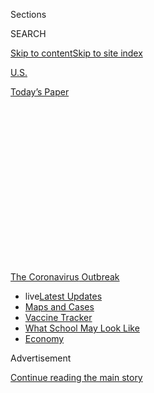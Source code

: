 <div id="app">

<div id="standalone-header">

<div class="interactive-masthead NYTAppHideMasthead css-qz70u6 e1suatyy0">

<div class="section css-ui9rw0 e1suatyy2">

<div class="css-eph4ug er09x8g0">

<div class="css-6n7j50">

</div>

<span class="css-1dv1kvn">Sections</span>

<div class="css-10488qs">

<span class="css-1dv1kvn">SEARCH</span>

</div>

[Skip to content](#site-content)[Skip to site
index](#site-index)

</div>

<div id="masthead-section-label" class="css-1wr3we4 eaxe0e00">

[U.S.](https://www.nytimes.com/section/us)

</div>

<div class="css-10698na e1huz5gh0">

</div>

</div>

<div id="masthead-bar-one" class="section hasLinks css-15hmgas e1csuq9d3">

<div class="css-uqyvli e1csuq9d0">

</div>

<div class="css-1uqjmks e1csuq9d1">

</div>

<div class="css-9e9ivx">

[](https://myaccount.nytimes.com/auth/login?response_type=cookie&client_id=vi)

</div>

<div class="css-1bvtpon e1csuq9d2">

[Today’s
Paper](https://www.nytimes.com/section/todayspaper)

</div>

</div>

</div>

<div class="css-1aor85t" style="opacity:0.000000001;z-index:-1;visibility:hidden">

<div class="css-1hqnpie">

<div class="css-epjblv">

<span class="css-17xtcya">[U.S.](/section/us)</span><span class="css-x15j1o">|</span><span class="css-fwqvlz">More
Than 6,600 Coronavirus Cases Have Been Linked to U.S.
Colleges</span>

</div>

<div class="css-k008qs">

<div class="css-1iwv8en">

<span class="css-18z7m18"></span>

<div>

</div>

</div>

<span class="css-1n6z4y">https://nyti.ms/3f9KEU0</span>

<div class="css-1705lsu">

<div class="css-4xjgmj">

<div class="css-4skfbu" data-role="toolbar" data-aria-label="Social Media Share buttons, Save button, and Comments Panel with current comment count" data-testid="share-tools">

  - 
  - 
  - 
  - 
    
    <div class="css-6n7j50">
    
    </div>

  - 
  - 

</div>

</div>

</div>

</div>

</div>

</div>

<div id="NYT_TOP_BANNER_REGION" class="css-mij9hh">

<div>

<div id="styln-prism-menu-1592847958612" class="section interactive-content interactive-size-medium css-1xxkt5x">

<div class="css-17ih8de interactive-body">

<div id="scroll-container" class="css-1gj85ro">

[<span class="styln-title-wrap"><span class="css-1pje3qr">The
Coronavirus</span><span class="css-1pje3qr">
Outbreak</span></span>](https://www.nytimes.com/news-event/coronavirus?action=click&pgtype=Article&state=default&region=TOP_BANNER&context=storylines_menu)

  - <span class="css-kqxiym" data-emphasize="true">live</span>[Latest
    Updates](https://www.nytimes.com/2020/08/01/world/coronavirus-covid-19.html?action=click&pgtype=Article&state=default&region=TOP_BANNER&context=storylines_menu)
  - [Maps and
    Cases](https://www.nytimes.com/interactive/2020/us/coronavirus-us-cases.html?action=click&pgtype=Article&state=default&region=TOP_BANNER&context=storylines_menu)
  - [Vaccine
    Tracker](https://www.nytimes.com/interactive/2020/science/coronavirus-vaccine-tracker.html?action=click&pgtype=Article&state=default&region=TOP_BANNER&context=storylines_menu)
  - [What School May Look
    Like](https://www.nytimes.com/interactive/2020/07/29/us/schools-reopening-coronavirus.html?action=click&pgtype=Article&state=default&region=TOP_BANNER&context=storylines_menu)
  - [Economy](https://www.nytimes.com/live/2020/07/31/business/stock-market-today-coronavirus?action=click&pgtype=Article&state=default&region=TOP_BANNER&context=storylines_menu)

</div>

</div>

</div>

</div>

</div>

<div id="top-wrapper" class="css-1sy8kpn">

<div id="top-slug" class="css-l9onyx">

Advertisement

</div>

[Continue reading the main
story](#after-top)

<div class="ad top-wrapper" style="text-align:center;height:100%;display:block;min-height:250px">

<div id="top" class="place-ad" data-position="top" data-size-key="top">

</div>

</div>

<div id="after-top">

</div>

</div>

<div class="css-11kjks6" data-role="region" data-aria-label="comments panel" tabindex="-1">

<div class="css-1h21wu5">

<div class="css-akb3vb">

<div>

<div class="css-1yip8nf">

## [Comments](#commentsContainer)

[More Than 6,600 Coronavirus Cases Have Been Linked to U.S.
Colleges]()[Skip to Comments]()

<div class="css-c32q7m">

The comments section is closed. To submit a letter to the editor for
publication, write to <letters@nytimes.com>.

</div>

</div>

<div class="css-1bxnhxc">

</div>

<div class="css-1yip8nf">

</div>

</div>

</div>

</div>

</div>

</div>

<div id="site-content" data-role="main">

# More Than 6,600 Coronavirus Cases Have Been Linked to U.S. Colleges

<div class="css-1vegfwe interactive-byline-container">

By [<span class="css-1baulvz" itemprop="name">Weiyi
Cai</span>](https://www.nytimes.com/by/weiyi-cai),
[<span class="css-1baulvz" itemprop="name">Danielle
Ivory</span>](https://www.nytimes.com/by/danielle-ivory),
[<span class="css-1baulvz" itemprop="name">Mitch
Smith</span>](https://www.nytimes.com/by/mitch-smith),
<span class="css-1baulvz" itemprop="name">Alex Lemonides</span> and
<span class="css-1baulvz last-byline" itemprop="name">Lauryn
Higgins</span>July 29,
2020

</div>

<div id="interactive-standalone-sharetools" class="css-wkcogx">

<div>

<div class="interactive-sharetools css-9z2bwm" data-role="toolbar" data-aria-label="Social Media Share buttons, Save button, and Comments Panel with current comment count" data-testid="share-tools">

  - 
  - 
  - 
  - 
    
    <div class="css-6n7j50">
    
    </div>

  - *<span class="css-1dtr3u3">409</span>*

</div>

</div>

</div>

<div id="covid-19-colleges-universities" class="section interactive-standard interactive-content interactive-size-scoop css-uc81c" data-id="100000007259391">

<div class="css-17ih8de interactive-body">

<div class="g-story g-freebird g-max-limit" data-preview-slug="college-coronavirus-cases">

As college students and professors decide whether to head back to class,
and as universities weigh how and whether to reopen, the coronavirus is
already on campus.

A New York Times survey of every public four-year college in the
country, as well as every private institution that competes in Division
I sports or is a member of an [elite group of research
universities](https://www.aau.edu/sites/default/files/AAU-Files/Who-We-Are/AAU-Member-List.pdf),
revealed at least 6,600 cases tied to about 270 colleges over the course
of the pandemic. And the new academic year has not even begun at most
schools.

<div id="topmap" class="g-asset g-graphic" style="max-width: 1200px">

### Confirmed coronavirus cases on college campuses

<div class="g-key keytype-inline">

<div class="g-key-row">

<span class="g-key-circle" style="background-color:#CE0A05;"></span>

More than 50 cases

</div>

<div class="g-key-row">

<span class="g-key-circle" style="background-color:#ff6e0b;"></span>

11-50 cases

</div>

<div class="g-key-row">

<span class="g-key-circle" style="background-color:#ffae43;"></span>

4-10 cases

</div>

<div class="g-key-row">

<span class="g-key-circle" style="background-color:#f2df91;"></span>

Fewer than 4 cases

</div>

</div>

<div data-role="img">

<div id="collegeMap">

</div>

</div>

<div class="g-source">

<span class="g-credit">Note: Data as of July 28.</span>

</div>

</div>

Outbreaks have emerged on Greek Row this summer at the
<span id="inline236948">University of Washington</span>, where at least
136 residents were infected, and at <span id="inline177551">Harris-Stowe
State University</span> in St. Louis, where administrators were
re-evaluating their plans for fall after eight administrative workers
tested positive.

The virus has turned up in a science building at
<span id="inline200004">Western Carolina</span>, on the football team at
<span id="inline217882">Clemson</span> and among employees at the
<span id="inline127060">University of Denver</span>.

At <span id="inline197869">Appalachian State</span> in North Carolina,
at least 41 construction workers have tested positive while working on
campus buildings. The Times has identified at least 14
coronavirus-related deaths at colleges.

<div id="searchlist" class="g-asset g-graphic" style="max-width: 600px">

<div data-role="img">

<div id="allschoollist" class="list_container">

<div id="listheadgroup">

### Search for a school

The list includes public, four-year universities in the United States,
as well as private colleges that compete in Division I sports or are
members of an elite group of [research
universities](https://www.aau.edu/). Only schools that reported cases
are shown.

<div id="searchWrapper">

<div id="collapse">

Collapse list

</div>

</div>

</div>

<div id="schoollistheader" class="schoolcard">

<div class="logo">

## School

</div>

<div class="schoolname">

</div>

<div id="caseheader" class="schoolcases">

Cases

</div>

<div class="schoolloc">

Location

</div>

<div class="heatmapcontainer">

<div class="heatmap">

Weekly local cases per capita

<div class="colorbars">

<div class="bar" style="background-color: #f2df91">

</div>

<div class="bar" style="background-color: #ffae43">

</div>

<div class="bar" style="background-color: #ff6e0b">

</div>

<div class="bar" style="background-color: #ce0a05">

</div>

</div>

<div class="barslegend">

<div>

Fewer

</div>

<div>

More

</div>

</div>

</div>

</div>

</div>

<div id="schoolList">

</div>

<div id="showall">

Show all

</div>

</div>

</div>

<div class="g-source">

<span class="g-credit">\*All reported cases were in the athletic
department.  
Note: The charts show the cases per 100,000 residents reported each week
in the county where each school is located. The location of a
university’s main campus is listed unless otherwise specified. In
several instances, colleges noted that some cases were tied to branch
campuses or satellite locations. Universities with no case total listed
either did not respond to inquiries, declined to provide information or
said they had no known infections.</span>

</div>

</div>

There is no standardized reporting method for coronavirus cases and
deaths at colleges, **** and the information is not being publicly
tracked at a national level. Of nearly 1,000 institutions contacted by
The Times, some had already posted case information online, some
provided full or partial numbers and others refused to answer basic
questions, citing privacy concerns. Hundreds of colleges did not respond
at all.

Still, the Times survey represents the most comprehensive look at the
toll the virus has already taken on the country’s colleges and
universities.

Coronavirus infections on campuses might go unnoticed if not for
reporting by academic institutions themselves because they do not always
show up in official state or countywide tallies, which generally exclude
people who have permanent addresses elsewhere, as students often do.

The Times survey included four-year public schools in the United States,
some of which are subject to public records laws, that are members of
the Association of American Universities or that compete at the highest
level of college sports. It has not yet expanded to include hundreds of
other institutions, including most private schools and community
colleges, where students, faculty and staff are struggling with the same
difficult decisions.

Among the colleges that provided information, many offered no details
about who contracted the virus, when they became ill or whether a case
was connected to a larger outbreak. It is possible that some of the
cases were identified months ago, in the early days of the outbreak in
the United States before in-person learning was cut short, and that
others involved students and employees who had not been on campus
recently.

## <span class="g-balancer" data-id="1">Return to Campus</span>

This data, which is almost certainly an undercount, shows the risks
colleges face as they prepare for a school year in the midst of a
pandemic. But because universities vary widely in size, and because some
refused to provide information, comparing case totals from campus to
campus may not provide a full picture of the relative risk.

What is clear is that despite months of planning for a safe return to
class, and despite drastic changes to campus life, the virus is already
spreading widely at universities.

Some institutions, like the California State University system, have
moved most fall classes online. Others, including those in the Patriot
League and Ivy League, have decided to not hold fall sports. But many
institutions still plan to welcome freshmen to campus in the coming
days, to hold in-person classes and to host sporting
events.

<div class="g-asset g-graphic" style="max-width: 600px">

### Plans for fall instruction

#### The chart shows how schools with reported coronavirus cases plan to offer instruction for the fall semester, according to a database from [Davidson College](https://collegecrisis.shinyapps.io/dashboard/). Hover or tap the circles to see the schools.

<div class="g-key keytype-inline">

<div class="g-key-row">

<span class="g-key-circle" style="background-color:#CE0A05;"></span>

More than 50 cases

</div>

<div class="g-key-row">

<span class="g-key-circle" style="background-color:#ff6e0b;"></span>

11-50 cases

</div>

<div class="g-key-row">

<span class="g-key-circle" style="background-color:#ffae43;"></span>

4-10 cases

</div>

<div class="g-key-row">

<span class="g-key-circle" style="background-color:#f2df91;"></span>

Fewer than 4 cases

</div>

</div>

<div data-role="img">

<div id="reopen">

<div id="cat1">

# Primarily or fully online

<div class="reopenlist">

</div>

</div>

<div id="cat2">

# Hybrid

<div class="reopenlist">

</div>

</div>

<div id="cat3">

# Primarily or fully in-person

<div class="reopenlist">

</div>

</div>

<div id="cat4">

# Waiting to decide or no information

<div class="reopenlist">

</div>

</div>

</div>

</div>

<div class="g-source">

<span class="g-credit">Source: College Crisis Initiative at Davidson
College. Reopening data as of July 24.</span>

</div>

</div>

At the <span id="inline228778">University of Texas at Austin</span>,
where more than 440 students and employees have tested positive since
the spring, in-person classes will be capped at 40 percent of capacity
and final exams will be taken online.

At <span id="inline181534">Peru State College</span> in Nebraska, where
there have been no known cases, classes are expected to resume on
schedule, but with stepped-up cleaning procedures and a recommendation
for dorm residents to wear masks in common areas.

The <span id="inline139959">University of Georgia</span> has announced
plans for in-person classes despite rising deaths from the virus in the
state. The university has recorded at least 390 infections involving
students, faculty and staff.

O’Bryan Moore, a senior at the school, said he was worried about the
safety of his classmates and teachers. He said he was skeptical that
students would widely follow guidelines to wear masks once they return
in August.

“There is no way I can see this ending without outbreaks on campus,”
said Mr. Moore, who is studying to become a park ranger.

Mr. Moore said that online classes have not been as effective as
in-person classes, but that he still hoped the university would change
its plans for students to return to campus.

“I think we should remain online for this semester, even if it’ll hurt
my education,” he said. “Because it’s the right thing to do.”

Case numbers may be larger at some universities with tens of thousands
of students, including <span id="inline132903">Central Florida</span>
and the University of Texas at Austin, and at others where many
university employees work in hospitals where coronavirus patients [have
been treated](https://www.utsouthwestern.edu/covid-19/), including at
the <span id="inline228635">University of Texas Southwestern Medical
Center</span>.

Though hundreds of universities responded to The Times’s request for
data — including a mix of public and private colleges, both small and
large, in states across the country — others declined to cooperate. Some
said they were not tracking such cases. Others invoked privacy concerns,
even though The Times asked for aggregate case totals, not a list of
individuals who were infected. Others did not respond at all.

A spokesman at <span id="inline448886">Arizona State</span>, for
example, said they “chose months ago to not release data/names/results”
on coronavirus cases. A spokesman for <span id="inline180461">Montana
State University</span> said the school “does not provide health
information on its students, faculty or staff, even on general
subgroups.” <span id="inline164155">The United States Naval
Academy</span> cited “operational security” concerns. A spokeswoman for
<span id="inline156082">Washburn University</span> in Kansas said she
believed giving such information would violate privacy laws. And while
the <span id="inline178396">University of Missouri</span>’s athletic
department confirmed 10 cases, a spokesman at the flagship campus would
not provide information about other students and employees.

As students have started trickling back onto campuses in recent weeks,
the early returns have been troubling. After 10 students tested positive
this month at <span id="inline238032">West Virginia University</span>,
officials pledged to deep-clean the places on campus where they had
been. At <span id="inline155399">Kansas State University</span>,
off-season football workouts were paused last month after an outbreak on
the
team.

## <span class="g-balancer" data-id="2">Athletic Departments at High Risk</span>

Many of the first arrivals on campus have been athletes hoping to
compete this fall. A separate Times survey of the 130 universities that
compete at the highest level of Division I football revealed more than
630 cases on 68 campuses among athletes, coaches and other employees.

<div class="g-asset g-graphic" style="max-width: 600px">

### Coronavirus Cases in Division I Athletic Departments

<div data-role="img">

<div id="fbslist">

</div>

</div>

</div>

As universities make plans for the fall semester — online, in person, or
a mix of the two — administrators have had to weigh shifting public
health guidance and financial and academic concerns, as well as the
difficult reality that some students and faculty members are likely to
test positive no matter how classes are held.

“There is simply no way to completely eliminate risk, whether we are
in-person or online,” Martha E. Pollack, the president of Cornell,
[wrote in a
letter](https://covid.cornell.edu/updates/20200630-reactivate-campus.cfm)
explaining the decision to bring students back to
campus.

## <span class="g-balancer" data-id="3">Are There Coronavirus Cases on Your Campus?</span>

<div class="g-asset g-embed g-asset-width-body" style="">

<div data-role="img">

<div id="formpreview" data-host="www.nytimes.com" data-formdata="{&quot;name&quot;:&quot;coronavirus-us-colleges&quot;,&quot;headline&quot;:&quot;Are There Coronavirus Cases on Your Campus?&quot;,&quot;addendum&quot;:null,&quot;autoreplyBlastId&quot;:null,&quot;slug&quot;:&quot;coronavirus-us-colleges&quot;,&quot;fields&quot;:[{&quot;isRequired&quot;:true,&quot;readOnly&quot;:false,&quot;helperText&quot;:&quot;Name field is required for all forms because of data governance regulations.&quot;,&quot;deletable&quot;:false,&quot;fieldType&quot;:&quot;IdentityTextField&quot;,&quot;_id&quot;:&quot;5f20547e32b5b00010b849b2&quot;,&quot;primaryText&quot;:&quot;What is your name?&quot;,&quot;secondaryText&quot;:&quot;We will not publish your name without contacting you first.&quot;,&quot;attributeSlug&quot;:&quot;f5f20547e32b5b00010b849b2_identity&quot;,&quot;id&quot;:&quot;5f20547e32b5b00010b849b2&quot;,&quot;isNew&quot;:false},{&quot;isRequired&quot;:true,&quot;readOnly&quot;:false,&quot;helperText&quot;:&quot;Email field is required for all forms because of data governance regulations.&quot;,&quot;deletable&quot;:false,&quot;fieldType&quot;:&quot;EmailField&quot;,&quot;_id&quot;:&quot;5f20547e32b5b00010b849b3&quot;,&quot;primaryText&quot;:&quot;What is your email address?&quot;,&quot;attributeSlug&quot;:&quot;email_identity&quot;,&quot;id&quot;:&quot;5f20547e32b5b00010b849b3&quot;,&quot;isNew&quot;:false},{&quot;textArea&quot;:&quot;&quot;,&quot;rows&quot;:10,&quot;lengthUnit&quot;:&quot;&quot;,&quot;isRequired&quot;:false,&quot;readOnly&quot;:false,&quot;helperText&quot;:&quot;&quot;,&quot;deletable&quot;:true,&quot;fieldType&quot;:&quot;TextAreaField&quot;,&quot;_id&quot;:&quot;5f2056d932b5b00010b849b9&quot;,&quot;primaryText&quot;:&quot;Does your college have confirmed cases of coronavirus that are not in our database? If so, please tell us about it.&quot;,&quot;secondaryText&quot;:&quot;&quot;,&quot;attributeSlug&quot;:&quot;f5f2056d932b5b00010b849b9_text&quot;,&quot;id&quot;:&quot;5f2056d932b5b00010b849b9&quot;,&quot;isNew&quot;:false},{&quot;textInput&quot;:&quot;&quot;,&quot;inputType&quot;:&quot;text&quot;,&quot;isRequired&quot;:false,&quot;readOnly&quot;:false,&quot;helperText&quot;:&quot;&quot;,&quot;deletable&quot;:true,&quot;fieldType&quot;:&quot;TextInputField&quot;,&quot;_id&quot;:&quot;5f209719d08057001717c832&quot;,&quot;primaryText&quot;:&quot;Do you have a link to an official source of this information, such as a university web page? &quot;,&quot;secondaryText&quot;:&quot;&quot;,&quot;attributeSlug&quot;:&quot;f5f209719d08057001717c832_text&quot;,&quot;id&quot;:&quot;5f209719d08057001717c832&quot;,&quot;isNew&quot;:false},{&quot;allowedTypes&quot;:[&quot;photos&quot;],&quot;maxUploads&quot;:null,&quot;isRequired&quot;:false,&quot;readOnly&quot;:false,&quot;helperText&quot;:&quot;&quot;,&quot;deletable&quot;:true,&quot;fieldType&quot;:&quot;MediaUploadField&quot;,&quot;_id&quot;:&quot;5f20973077a89e0017f3cecc&quot;,&quot;primaryText&quot;:&quot;Do you have a photo or a letter or other correspondence about confirmed cases? &quot;,&quot;secondaryText&quot;:&quot;&quot;,&quot;attributeSlug&quot;:&quot;f5f20973077a89e0017f3cecc_media&quot;,&quot;id&quot;:&quot;5f20973077a89e0017f3cecc&quot;,&quot;isNew&quot;:false},{&quot;isRequired&quot;:false,&quot;readOnly&quot;:false,&quot;helperText&quot;:&quot;&quot;,&quot;deletable&quot;:true,&quot;fieldType&quot;:&quot;LocationField&quot;,&quot;_id&quot;:&quot;5f20974377a89e0017f3cece&quot;,&quot;primaryText&quot;:&quot;At which school are you enrolled or employed?&quot;,&quot;secondaryText&quot;:&quot;&quot;,&quot;attributeSlug&quot;:&quot;f5f20974377a89e0017f3cece_location&quot;,&quot;id&quot;:&quot;5f20974377a89e0017f3cece&quot;,&quot;isNew&quot;:false},{&quot;text&quot;:&quot;Continue&quot;,&quot;isRequired&quot;:false,&quot;readOnly&quot;:false,&quot;helperText&quot;:&quot;&quot;,&quot;deletable&quot;:true,&quot;fieldType&quot;:&quot;CurtainField&quot;,&quot;_id&quot;:&quot;5f20a33bffe3a70010d7259a&quot;,&quot;primaryText&quot;:&quot;&quot;,&quot;secondaryText&quot;:&quot;&quot;,&quot;attributeSlug&quot;:&quot;f5f20a33bffe3a70010d7259a_text&quot;,&quot;id&quot;:&quot;5f20a33bffe3a70010d7259a&quot;,&quot;isNew&quot;:false}],&quot;fieldOrder&quot;:[&quot;5f2056d932b5b00010b849b9&quot;,&quot;5f20a33bffe3a70010d7259a&quot;,&quot;5f209719d08057001717c832&quot;,&quot;5f20973077a89e0017f3cecc&quot;,&quot;5f20974377a89e0017f3cece&quot;,&quot;5f20547e32b5b00010b849b2&quot;,&quot;5f20547e32b5b00010b849b3&quot;],&quot;isOpen&quot;:true,&quot;sourcepoolOptin&quot;:false,&quot;closedMessage&quot;:&quot;Sorry, but this form is no longer accepting submissions.&quot;,&quot;thanksMessage&quot;:&quot;Thank you for your submission.&quot;,&quot;suppressHed&quot;:[],&quot;newsletterSignupEnabled&quot;:false,&quot;newsletterSignupHeading&quot;:null,&quot;newsletterSignupSummary&quot;:null,&quot;newsletterSignupProductCode&quot;:null,&quot;newsletterSignupConfirmation&quot;:null,&quot;mediaExportEnabled&quot;:false,&quot;mediaExportSlug&quot;:&quot;attribute&quot;}">

</div>

</div>

</div>

</div>

</div>

</div>

<div id="interactive-footer-container" class="css-ovgi28 interactive-footer-container">

The college case data is current as of July 28. It is based on reports
from colleges and government sources and may lag. Colleges and
government agencies report this data differently, so exercise caution
when comparing institutions. Some colleges declined to provide data or
did not respond to inquiries. At some institutions, cases may be spread
across multiple campuses.

Sources: Case data from a [New York Times
database](https://www.nytimes.com/interactive/2020/us/coronavirus-us-cases.html)
of state and local reports; school logos from
[Clearbit](https://clearbit.com) and ESPN.

Reporting was contributed by Jordan Allen, Yuriria Avila, Elisha Brown,
Alyssa Burr, Sarah Cahalan, Matt Craig, Yves De Jesus, Brandon Dupré,
Timmy Facciola, Bianca Fortis, Grace Gorenflo, Barbara Harvey, Shawn
Hubler, Jacob LaGesse, Alex Lim, Alex Leeds Matthews, Jaylynn
Moffat-Mowatt, Ashlyn O’Hara, Cierra S. Queen, Natasha Rodriguez, Alison
Saldanha, Emily Schwing, Sarena Snider, Brandon Thorp and Billy
Witz.

<div id="interactive-addendum-list" class="css-1yiqkdd interactive-addendum-list">

</div>

</div>

</div>

<div id="standalone-footer">

<div>

<div>

<div id="interactive-footer-wrapper">

<div class="css-i29ckm">

<div class="css-1oeie6n">

Read 409
Comments

</div>

<div class="interactive-sharetools css-9z2bwm" data-role="toolbar" data-aria-label="Social Media Share buttons, Save button, and Comments Panel with current comment count" data-testid="share-tools">

  - 
  - 
  - 
  - 
    
    <div class="css-6n7j50">
    
    </div>

</div>

</div>

<div>

</div>

<div id="bottom-wrapper" class="css-1ede5it">

<div id="bottom-slug" class="css-l9onyx">

Advertisement

</div>

[Continue reading the main
story](#after-bottom)

<div id="bottom" class="ad bottom-wrapper" style="text-align:center;height:100%;display:block;min-height:90px">

</div>

<div id="after-bottom">

</div>

</div>

## Site Index

<div>

</div>

## Site Information Navigation

  - [© <span>2020</span> <span>The New York Times
    Company</span>](https://help.nytimes.com/hc/en-us/articles/115014792127-Copyright-notice)

<!-- end list -->

  - [NYTCo](https://www.nytco.com/)
  - [Contact
    Us](https://help.nytimes.com/hc/en-us/articles/115015385887-Contact-Us)
  - [Work with us](https://www.nytco.com/careers/)
  - [Advertise](https://nytmediakit.com/)
  - [T Brand Studio](http://www.tbrandstudio.com/)
  - [Your Ad
    Choices](https://www.nytimes.com/privacy/cookie-policy#how-do-i-manage-trackers)
  - [Privacy](https://www.nytimes.com/privacy)
  - [Terms of
    Service](https://help.nytimes.com/hc/en-us/articles/115014893428-Terms-of-service)
  - [Terms of
    Sale](https://help.nytimes.com/hc/en-us/articles/115014893968-Terms-of-sale)
  - [Site
    Map](https://spiderbites.nytimes.com)
  - [Help](https://help.nytimes.com/hc/en-us)
  - [Subscriptions](https://www.nytimes.com/subscription?campaignId=37WXW)

</div>

</div>

</div>

</div>

</div>
